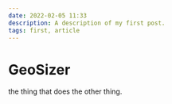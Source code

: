 ```yaml
---
date: 2022-02-05 11:33
description: A description of my first post.
tags: first, article
---
```

# GeoSizer

the thing that does the other thing.
